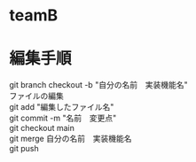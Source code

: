 # teamB
# 編集手順
git branch checkout -b "自分の名前　実装機能名" <br>
ファイルの編集<br>
git add "編集したファイル名"<br>
git commit -m "名前　変更点"<br>
git checkout main<br>
git merge 自分の名前　実装機能名<br>
git push<br>